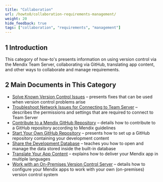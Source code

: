 ```yaml
---
title: "Collaboration"
url: /howto8/collaboration-requirements-management/
weight: 20
hide_feedback: true
tags: ["collaboration", "requirements", "management"]
---
```


## 1 Introduction

This category of how-to's presents information on using version control via the Mendix Team Server, collaborating via GitHub, translating app content, and other ways to collaborate and manage requirements.

## 2 Main Documents in This Category

* [Solve Known Version Control Issues](/howto8/collaboration-requirements-management/troubleshoot-version-control-issues/) –  presents fixes that can be used when version control problems arise
* [Troubleshoot Network Issues for Connecting to Team Server](/howto8/collaboration-requirements-management/troubleshoot-network-issues-for-team-server/) – describes the permissions and settings that are required to connect to Team Server
* [Contribute to a Mendix GitHub Repository](/howto8/collaboration-requirements-management/contribute-to-a-github-repository/) – details how to contribute to a GitHub repository according to Mendix guidelines
* [Start Your Own GitHub Repository](/howto8/collaboration-requirements-management/starting-your-own-repository/) – presents how to set up a GitHub repository containing your development content
* [Share the Development Database](/howto8/collaboration-requirements-management/sharing-the-development-database/) – teaches you how to open and manage the data stored inside the built-in database
* [Translate Your App Content](/howto8/collaboration-requirements-management/translate-your-app-content/) – explains how to deliver your Mendix app in multiple languages 
* [Work with an On-Premises Version Control Server](/howto8/collaboration-requirements-management/on-premises-svn-howto/) – details how to configure your Mendix apps to work with your own (on-premises) version control system
